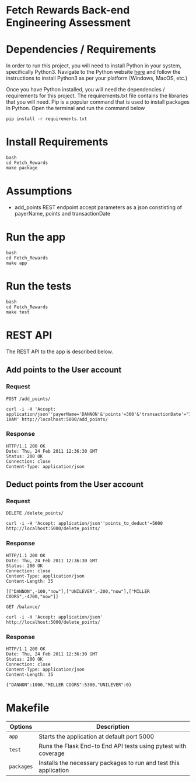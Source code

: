 # Fetch Rewards Back-end Engineering Assessment

# Dependencies / Requirements
In order to run this project, you will need to install Python in your system, specifically Python3. Navigate to the Python website [here](https://www.python.org/downloads/) and follow the instructions to install Python3 as per your platform (Windows, MacOS, etc.)

Once you have Python installed, you will need the dependencies / requirements for this project. The requirements.txt file contains the libraries that you will need. Pip is a popular command that is used to install packages in Python. Open the terminal and run the command below

```
pip install -r requirements.txt
```

# Install Requirements
```
bash
cd Fetch_Rewards
make package
```

# Assumptions
* add_points REST endpoint accept parameters as a json constisting of payerName, points and transactionDate

# Run the app
```
bash
cd Fetch_Rewards
make app
```

# Run the tests
```
bash
cd Fetch_Rewards
make test
```

# REST API

The REST API to the app is described below.

## Add points to the User account

### Request

`POST /add_points/`

    curl -i -H 'Accept: application/json''payerName='DANNON'&'points'=300'&'transactionDate'="10/31 10AM' http://localhost:5000/add_points/

### Response

    HTTP/1.1 200 OK
    Date: Thu, 24 Feb 2011 12:36:30 GMT
    Status: 200 OK
    Connection: close
    Content-Type: application/json


## Deduct points from the User account

### Request

`DELETE /delete_points/`

    curl -i -H 'Accept: application/json''points_to_deduct'=5000 http://localhost:5000/delete_points/

### Response

    HTTP/1.1 200 OK
    Date: Thu, 24 Feb 2011 12:36:30 GMT
    Status: 200 OK
    Connection: close
    Content-Type: application/json
    Content-Length: 35

    [["DANNON",-100,"now"],["UNILEVER",-200,"now"],["MILLER COORS",-4700,"now"]]

`GET /balance/`

    curl -i -H 'Accept: application/json' http://localhost:5000/delete_points/

### Response

    HTTP/1.1 200 OK
    Date: Thu, 24 Feb 2011 12:36:30 GMT
    Status: 200 OK
    Connection: close
    Content-Type: application/json
    Content-Length: 35

    {"DANNON":1000,"MILLER COORS":5300,"UNILEVER":0}

# Makefile

| **Options**         | **Description**                                                                                        |
| ------------------- | ------------------------------------------------------------------------------------------------------ |
| `app`             | Starts the application at default port 5000                                     |
| `test`            | Runs the Flask End-to End API tests using pytest with coverage                                                   |
|  `packages`       | Installs the necessary packages to run and test this application                  |
